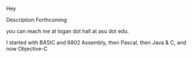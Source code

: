 

Hey

Description Forthcoming

you can reach me at logan dot hall at asu dot edu.

I started with BASIC and 6802 Assembly, then Pascal, then Java & C, and now Objective-C

